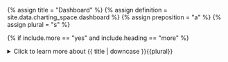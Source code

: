 <!--------------------------------------------- TITLE AND DEFINITION starts -->

{% assign title = "Dashboard" %}
{% assign definition = site.data.charting_space.dashboard %}
{% assign preposition = "a" %}
{% assign plural = "s" %}

<!--------------------------------------------- TITLE AND DEFINITION ends -->

{% if include.more == "yes" and include.heading == "more" %}
<details class="detailsCollapsible"><summary class="nobr">Click to learn more about {{ title | downcase }}{{plural}}
</summary>
{% endif %}

{% if include.heading != "" and include.heading != "more" %}
{{include.heading}} {{title}}
{% endif %}

{% if include.icon != "no" %} 

{% if include.table == "yes" and include.icon != "no" %}
<table class="definitionTable"><tr><td>
{% endif %}

<img src='images/icons/{{include.icon}}{{ title | downcase | replace: " ", "-" }}.png' />

{% if include.table == "yes" and include.icon != "no" %}
</td><td>
{% endif %}

{% endif %}

{% if include.definition == "bold" %}

<strong>{{ definition }}</strong>

{% else %}

{{ definition }}

{% endif %}

{% if include.table == "yes" and include.icon != "no" %}
</td></tr></table>
{% endif %}

{% if include.more == "yes" and include.content == "more" and include.heading != "more" %}
<details class="detailsCollapsible"><summary class="nobr">Click to learn more about {{ title | downcase }}{{plural}}
</summary>
{% endif %}

{% if include.content != "no" %}

<!--------------------------------------------- CONTENT starts -->

At the moment, the functionality of a dashboard is trivial: grouping time machines. However, in the future, it will offer various features to enhance the user experience while setting up complex and ellaborate dashboards.

<!--------------------------------------------- CONTENT ends -->

{% endif %}

{% if include.more == "yes" and include.content != "more" and include.heading != "more" %}
<details class="detailsCollapsible"><summary class="nobr">Click to learn more about {{ title | downcase }}{{plural}}
</summary>
{% endif %}

{% if include.adding != "" %}

{{include.adding}} Adding {{preposition}} {{title}} Node

<!--------------------------------------------- ADDING starts -->

To add a dashboard, select *Add Dashboard* on the Charting Space node menu.

<!--------------------------------------------- ADDING ends -->

{% endif %}

{% if include.configuring != "" %}

{{include.configuring}} Configuring the {{title}}

<!--------------------------------------------- CONFIGURING starts -->

XXXXXXXXXXXXXXXXXXXXXXXXXXXXXXXXXXXXXXXXXXXXXXXXXXXXXX

<!--------------------------------------------- CONFIGURING ends -->

{% endif %}

{% if include.charts != "" %}

{{include.charts}} Controlling the {{title}} from the Charts

<!--------------------------------------------- CHARTS starts -->

XXXXXXXXXXXXXXXXXXXXXXXXXXXXXXXXXXXXXXXXXXXXXXXXXXXXXX

<!--------------------------------------------- CHARTS ends -->

{% endif %}

{% if include.more == "yes" %}
</details>
{% endif %}